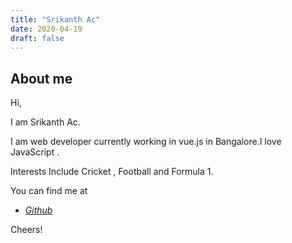 ```yaml
---
title: "Srikanth Ac"
date: 2020-04-19
draft: false
---
```



## About me
Hi,

I am Srikanth Ac.

I am web developer currently working in vue.js in Bangalore.I love JavaScript .

Interests Include Cricket , Football and Formula 1.

You can find me at
 - [*Github*](https://github.com/zeus990)
 

Cheers!